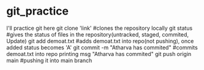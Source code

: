 # git_practice
I'll practice git here
git clone 'link'  #clones the repository locally
git status        #gives the status  of files in the repository(untracked, staged, commited, Update)
git add demoat.txt  #adds demoat.txt into repo(not pushing), once added status becomes 'A'
git commit -m "Atharva has commited"   #commits demoat.txt into repo printing msg "Atharva has commited"
git push origin main   #pushing it into main branch 
